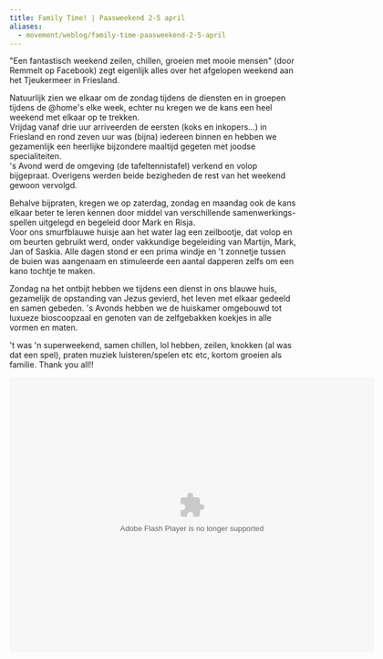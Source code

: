 ```yaml
---
title: Family Time! | Paasweekend 2-5 april
aliases:
  - movement/weblog/family-time-paasweekend-2-5-april
---
```


"Een fantastisch weekend zeilen, chillen, groeien met mooie mensen" (door Remmelt op Facebook) zegt eigenlijk alles over het afgelopen weekend aan het Tjeukermeer in Friesland.

Natuurlijk zien we elkaar om de zondag tijdens de diensten en in groepen tijdens de @home's elke week, echter nu kregen we de kans een heel weekend met elkaar op te trekken.  
Vrijdag vanaf drie uur arriveerden de eersten (koks en inkopers...) in Friesland en rond zeven uur was (bijna) iedereen binnen en hebben we gezamenlijk een heerlijke bijzondere maaltijd gegeten met joodse specialiteiten.  
's Avond werd de omgeving (de tafeltennistafel) verkend en volop bijgepraat. Overigens werden beide bezigheden de rest van het weekend gewoon vervolgd.

Behalve bijpraten, kregen we op zaterdag, zondag en maandag ook de kans elkaar beter te leren kennen door middel van verschillende samenwerkings-spellen uitgelegd en begeleid door Mark en Risja.  
Voor ons smurfblauwe huisje aan het water lag een zeilbootje, dat volop en om beurten gebruikt werd, onder vakkundige begeleiding van Martijn, Mark, Jan of Saskia. Alle dagen stond er een prima windje en 't zonnetje tussen de buien was aangenaam en stimuleerde een aantal dapperen zelfs om een kano tochtje te maken.

Zondag na het ontbijt hebben we tijdens een dienst in ons blauwe huis, gezamelijk de opstanding van Jezus gevierd, het leven met elkaar gedeeld en samen gebeden. 's Avonds hebben we de huiskamer omgebouwd tot luxueze bioscoopzaal en genoten van de zelfgebakken koekjes in alle vormen en maten.

't was 'n superweekend, samen chillen, lol hebben, zeilen, knokken (al was dat een spel), praten muziek luisteren/spelen etc etc, kortom groeien als familie. Thank you all!!

<object width="640" height="480"> <param name="flashvars" value="offsite=true&amp;lang=en-us&amp;page_show_url=%2Fphotos%2Frealityscheveningen%2Fsets%2F72157623653863507%2Fshow%2F&amp;page_show_back_url=%2Fphotos%2Frealityscheveningen%2Fsets%2F72157623653863507%2F&amp;set_id=72157623653863507&amp;jump_to="> <param name="movie" value="http://www.flickr.com/apps/slideshow/show.swf?v=71649"> <param name="allowFullScreen" value="true"><embed type="application/x-shockwave-flash" src="http://www.flickr.com/apps/slideshow/show.swf?v=71649" allowfullscreen="true" flashvars="offsite=true&amp;lang=en-us&amp;page_show_url=%2Fphotos%2Frealityscheveningen%2Fsets%2F72157623653863507%2Fshow%2F&amp;page_show_back_url=%2Fphotos%2Frealityscheveningen%2Fsets%2F72157623653863507%2F&amp;set_id=72157623653863507&amp;jump_to=" width="640" height="480"></object>
